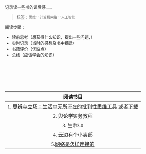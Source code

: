 <font face=仿宋 size=2>

记录读一些书的读后感......  
>标签：`思维``计算机网络``人工智能`



阅读步骤：  
  
* 读前思考（想获得什么知识，提出一些问题，）
* 实时记录（当时的感想及书中摘录）
* 书籍评价（优缺点）
* 总结（应该学会的知识）  

<br><br><br><br><br>

| 阅读书目 |
|:--------:|
|1. [思辨与立场：生活中无所不在的批判性思维工具](https://545c.com/file/18764838-331478487) 或者[下载](https://www.jianguoyun.com/p/DTbBdYsQ-_6GCBjap9IC)|
|2. 舆论学实务教程|
|3. 生命3.0|
|4. 云边有个小卖部|
|5.[网络是怎样连接的](https://github.com/liviler/Reading-Note/blob/master/books/%E7%BD%91%E7%BB%9C%E6%98%AF%E6%80%8E%E6%A0%B7%E8%BF%9E%E6%8E%A5%E7%9A%84.pdf)|



</font>
